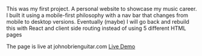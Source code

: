 This was my first project. A personal website to showcase my music career. I built it using a mobile-first philosophy with a nav bar that changes from mobile to desktop versions. Eventually (maybe) I will go back and rebuild this with React and client side routing instead of using 5 different HTML pages

The page is live at johnobrienguitar.com [Live Demo](http://www.johnobrienguitar.com)
